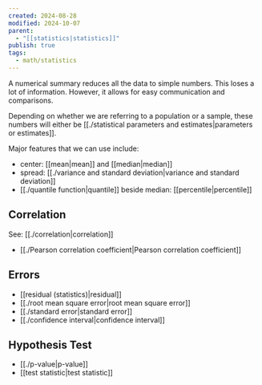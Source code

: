```yaml
---
created: 2024-08-28
modified: 2024-10-07
parent:
  - "[[statistics|statistics]]"
publish: true
tags:
  - math/statistics
---
```

A numerical summary reduces all the data to simple numbers. This loses a lot of information. However, it allows for easy communication and comparisons.

Depending on whether we are referring to a population or a sample, these numbers will either be [[./statistical parameters and estimates|parameters or estimates]].

Major features that we can use include:
- center: [[mean|mean]] and [[median|median]]
- spread: [[./variance and standard deviation|variance and standard deviation]]
- [[./quantile function|quantile]] beside median: [[percentile|percentile]]

## Correlation
See: [[./correlation|correlation]]
- [[./Pearson correlation coefficient|Pearson correlation coefficient]]

## Errors
- [[residual (statistics)|residual]]
- [[./root mean square error|root mean square error]]
- [[./standard error|standard error]]
- [[./confidence interval|confidence interval]]

## Hypothesis Test
- [[./p-value|p-value]]
- [[test statistic|test statistic]]